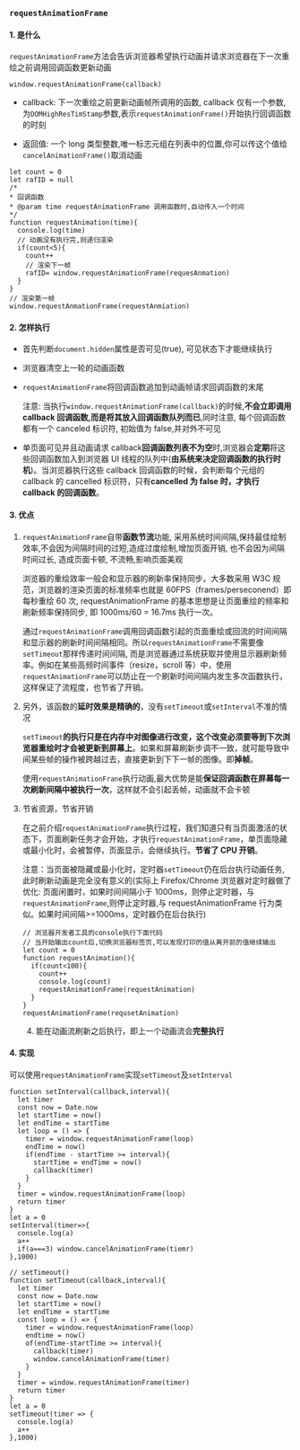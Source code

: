 ### `requestAnimationFrame`

#### 1. 是什么

`requestAnimationFrame`方法会告诉浏览器希望执行动画并请求浏览器在下一次重绘之前调用回调函数更新动画

```JS
window.requestAnimationFrame(callback)
```

- callback: 下一次重绘之前更新动画帧所调用的函数, callback 仅有一个参数,为`DOMHighResTimStamp`参数,表示`requestAnimationFrame()`开始执行回调函数的时刻

- 返回值: 一个 long 类型整数,唯一标志元组在列表中的位置,你可以传这个值给`cancelAnimationFrame()`取消动画

```JS
let count = 0
let rafID = null
/*
* 回调函数
* @param time requestAnimationFrame 调用函数时,自动传入一个时间
*/
function requestAnimation(time){
  console.log(time)
  // 动画没有执行完,则递归渲染
  if(count<5){
    count++
    // 渲染下一帧
    rafID= window.requestAnimationFrame(requesAnmation)
  }
}
// 渲染第一帧
window.requestAnmationFrame(requestAnmiation)
```

#### 2. 怎样执行

- 首先判断`document.hidden`属性是否可见(true), 可见状态下才能继续执行

- 浏览器清空上一轮的动画函数

- `requestAnimationFrame`将回调函数追加到动画帧请求回调函数的末尾

  注意: 当执行`window.requestAnimationFrame(callback)`的时候,**不会立即调用 callback 回调函数,而是将其放入回调函数队列而已**,同时注意, 每个回调函数都有一个 canceled 标识符, 初始值为 false,并对外不可见

- 单页面可见并且动画请求 callback**回调函数列表不为空**时,浏览器会**定期**将这些回调函数加入到浏览器 UI 线程的队列中(**由系统来决定回调函数的执行时机**)。当浏览器执行这些 callback 回调函数的时候，会判断每个元组的 callback 的 cancelled 标识符，只有**cancelled 为 false 时，才执行 callback 的回调函数**。

#### 3. 优点

1. `requestAnimationFrame`自带**函数节流**功能, 采用系统时间间隔,保持最佳绘制效率,不会因为间隔时间的过短,造成过度绘制,增加页面开销, 也不会因为间隔时间过长, 造成页面卡顿, 不流畅,影响页面美观

   浏览器的重绘效率一般会和显示器的刷新率保持同步。大多数采用 W3C 规范，浏览器的渲染页面的标准频率也就是 60FPS（frames/perseconend）即每秒重绘 60 次, requestAnimationFrame 的基本思想是让页面重绘的频率和刷新频率保持同步, 即 1000ms/60 = 16.7ms 执行一次。

   通过`requestAnimationFrame`调用回调函数引起的页面重绘或回流的时间间隔和显示器的刷新时间间隔相同。所以`requestAnimationFrame`不需要像`setTimeout`那样传递时间间隔, 而是浏览器通过系统获取并使用显示器刷新频率。例如在某些高频时间事件（resize，scroll 等）中，使用`requestAnimationFrame`可以防止在一个刷新时间间隔内发生多次函数执行，这样保证了流程度，也节省了开销。

2. 另外，该函数的**延时效果是精确的**，没有`setTimeout`或`setInterval`不准的情况

   `setTimeout`**的执行只是在内存中对图像进行改变，这个改变必须要等到下次浏览器重绘时才会被更新到屏幕上**。如果和屏幕刷新步调不一致，就可能导致中间某些帧的操作被跨越过去，直接更新到下下一帧的图像。即**掉帧**。

   使用`requestAnimationFrane`执行动画,最大优势是能**保证回调函数在屏幕每一次刷新间隔中被执行一次**，这样就不会引起丢帧，动画就不会卡顿

3. 节省资源，节省开销

   在之前介绍`requestAnimationFrame`执行过程，我们知道只有当页面激活的状态下，页面刷新任务才会开始，才执行`requestAnimationFrame`，单页面隐藏或最小化时，会被暂停，页面显示，会继续执行。**节省了 CPU 开销**。

   注意：当页面被隐藏或最小化时，定时器`setTimeout`仍在后台执行动画任务, 此时刷新动画是完全没有意义的(实际上 Firefox/Chrome 浏览器对定时器做了优化: 页面闲置时，如果时间间隔小于 1000ms，则停止定时器，与`requestAnimationFrame`,则停止定时器,与 requestAnimationFrame 行为类似。如果时间间隔>=1000ms，定时器仍在后台执行)

   ```JS
   // 浏览器开发者工具的console执行下面代码
   // 当开始输出count后,切换浏览器标签页,可以发现打印的值从离开前的值继续输出
   let count = 0
   function requestAnimation(){
     if(count<100){
       count++
       console.log(count)
       requestAnimationFrame(requestAnimation)
     }
   }
   requestAnimationFrame(requsetAnimation)
   ```

   4. 能在动画流刷新之后执行，即上一个动画流会**完整执行**

#### 4. 实现

可以使用`requestAnimationFrame`实现`setTimeout`及`setInterval`

```JS
function setInterval(callback,interval){
  let timer
  const now = Date.now
  let startTime = now()
  let endTime = startTime
  let loop = () => {
    timer = window.requestAnimationFrame(loop)
    endTime = now()
    if(endTime - startTime >= interval){
      startTime = endTime = now()
      callback(timer)
    }
  }
  timer = window.requestAnimationFrame(loop)
  return timer
}
let a = 0
setInterval(timer=>{
  console.log(a)
  a++
  if(a===3) window.cancelAnimationFrame(tiemr)
},1000)
```

```JS
// setTimeout()
function setTimeout(callback,interval){
  let timer
  const now = Date.now
  let startTime = now()
  let endTime = startTime
  const loop = () => {
    timer = window.requestAnimationFrame(loop)
    endtime = now()
    of(endTime-startTime >= interval){
      callback(timer)
      window.cancelAnimationFrame(timer)
    }
  }
  timer = window.requestAnimationFrame(timer)
  return timer
}
let a = 0
setTimeout(timer => {
  console.log(a)
  a++
},1000)
```
